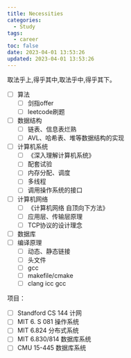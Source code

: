 ```yaml
---
title: Necessities
categories:
  - Study
tags:
  - career
toc: false
date: 2023-04-01 13:53:26
updated: 2023-04-01 13:53:26
---
```

取法乎上,得乎其中,取法乎中,得乎其下。

- [ ] 算法
  - [ ] 剑指offer
  - [ ] leetcode刷题
- [ ] 数据结构
  - [ ] 链表、信息表烂熟
  - [ ] AVL、哈希表、堆等数据结构的实现
- [ ] 计算机系统
  - [ ] 《深入理解计算机系统》
  - [ ] 配套试验
  - [ ] 内存分配、调度
  - [ ] 多线程
  - [ ] 调用操作系统的接口
- [ ] 计算机网络
  - [ ] 《计算机网络 自顶向下方法》
  - [ ] 应用层、传输层原理
  - [ ] TCP协议的设计理念
- [ ] 数据库
- [ ] 编译原理
  - [ ] 动态、静态链接
  - [ ] 头文件
  - [ ] gcc
  - [ ] makefile/cmake
  - [ ] clang icc gcc

项目：

- [ ] Standford CS 144 计网
- [ ] MIT 6. S 081 操作系统
- [ ] MIT 6.824 分布式系统
- [ ] MIT 6.830/814 数据库系统
- [ ] CMU 15-445 数据库系统
